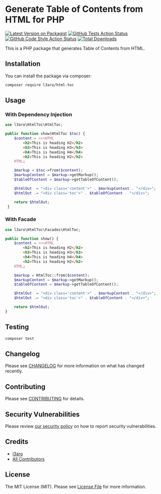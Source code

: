 # Generate Table of Contents from HTML for PHP

[![Latest Version on Packagist](https://img.shields.io/packagist/v/l3aro/html-toc.svg?style=flat-square)](https://packagist.org/packages/l3aro/html-toc)
[![GitHub Tests Action Status](https://img.shields.io/github/actions/workflow/status/l3aro/html-toc/run-tests.yml?branch=main&label=tests&style=flat-square)](https://github.com/l3aro/html-toc/actions?query=workflow%3Arun-tests+branch%3Amain)
[![GitHub Code Style Action Status](https://img.shields.io/github/actions/workflow/status/l3aro/html-toc/fix-php-code-style-issues.yml?branch=main&label=code%20style&style=flat-square)](https://github.com/l3aro/html-toc/actions?query=workflow%3A"Fix+PHP+code+style+issues"+branch%3Amain)
[![Total Downloads](https://img.shields.io/packagist/dt/l3aro/html-toc.svg?style=flat-square)](https://packagist.org/packages/l3aro/html-toc)

This is a PHP package that generates Table of Contents from HTML.

## Installation

You can install the package via composer:

```bash
composer require l3aro/html-toc
```

## Usage

### With Dependency Injection

```php
use l3aro\HtmlToc\HtmlToc;

public function show(HtmlToc $toc) {
    $content = <<<HTML
        <h2>This is heading H2</h2>
        <h3>This is heading H3</h3>
        <h4>This is heading H4</h4>
        <h2>This is heading H2</h2>
    HTML;

    $markup = $toc->from($content);
    $markupContent = $markup->getMarkup();
    $tableOfContent = $markup->getTableOfContent();

    $htmlOut  = "<div class='content'>" . $markupContent . "</div>";
    $htmlOut .= "<div class='toc'>" . $tableOfContent . "</div>";

    return $htmlOut;
 }
```

### With Facade

```php
use l3aro\HtmlToc\Facades\HtmlToc;

public function show() {
    $content = <<<HTML
        <h2>This is heading H2</h2>
        <h3>This is heading H3</h3>
        <h4>This is heading H4</h4>
        <h2>This is heading H2</h2>
    HTML;

    $markup = HtmlToc::from($content);
    $markupContent = $markup->getMarkup();
    $tableOfContent = $markup->getTableOfContent();

    $htmlOut  = "<div class='content'>" . $markupContent . "</div>";
    $htmlOut .= "<div class='toc'>" . $tableOfContent . "</div>";

    return $htmlOut;
}
```

## Testing

```bash
composer test
```

## Changelog

Please see [CHANGELOG](CHANGELOG.md) for more information on what has changed recently.

## Contributing

Please see [CONTRIBUTING](CONTRIBUTING.md) for details.

## Security Vulnerabilities

Please review [our security policy](../../security/policy) on how to report security vulnerabilities.

## Credits

-   [l3aro](https://github.com/l3aro)
-   [All Contributors](../../contributors)

## License

The MIT License (MIT). Please see [License File](LICENSE.md) for more information.
